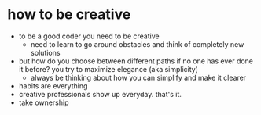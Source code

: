 # how to be creative 
- to be a good coder you need to be creative
  - need to learn to go around obstacles and think of completely new solutions
- but how do you choose between different paths if no one has ever done it before? you try to maximize elegance (aka simplicity)
  - always be thinking about how you can simplify and make it clearer
- habits are everything
- creative professionals show up everyday. that's it.
- take ownership
